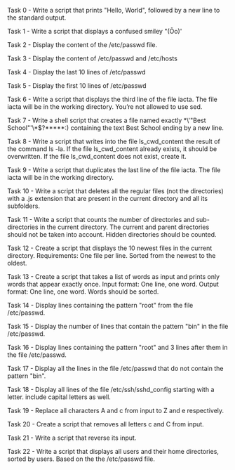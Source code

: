 Task 0 - Write a script that prints "Hello, World", followed by a new line to the standard output.

Task 1 - Write a script that displays a confused smiley "(Ôo)'

Task 2 - Display the content of the /etc/passwd file.

Task 3 - Display the content of /etc/passwd and /etc/hosts

Task 4 - Display the last 10 lines of /etc/passwd

Task 5 - Display the first 10 lines of /etc/passwd

Task 6 - Write a script that displays the third line of the file iacta. The file iacta will be in the working directory. You’re not allowed to use sed.

Task 7 - Write a shell script that creates a file named exactly \*\\'"Best School"\'\\*$\?\*\*\*\*\*:) containing the text Best School ending by a new line.

Task 8 - Write a script that writes into the file ls_cwd_content the result of the command ls -la. If the file ls_cwd_content already exists, it should be overwritten. If the file ls_cwd_content does not exist, create it.

Task 9 - Write a script that duplicates the last line of the file iacta. The file iacta will be in the working directory.

Task 10 - Write a script that deletes all the regular files (not the directories) with a .js extension that are present in the current directory and all its subfolders.

Task 11 - Write a script that counts the number of directories and sub-directories in the current directory. The current and parent directories should not be taken into account. Hidden directories should be counted.

Task 12 - Create a script that displays the 10 newest files in the current directory. Requirements: One file per line. Sorted from the newest to the oldest.

Task 13 - Create a script that takes a list of words as input and prints only words that appear exactly once. Input format: One line, one word. Output format: One line, one word. Words should be sorted.

Task 14 - Display lines containing the pattern "root" from the file /etc/passwd.

Task 15 - Display the number of lines that contain the pattern "bin" in the file /etc/passwd.

Task 16 - Display lines containing the pattern "root" and 3 lines after them in the file /etc/passwd.

Task 17 - Display all the lines in the file /etc/passwd that do not contain the pattern "bin".

Task 18 - Display all lines of the file /etc/ssh/sshd_config starting with a letter. include capital letters as well.

Task 19 - Replace all characters A and c from input to Z and e respectively.

Task 20 - Create a script that removes all letters c and C from input.

Task 21 - Write a script that reverse its input.

Task 22 - Write a script that displays all users and their home directories, sorted by users. Based on the the /etc/passwd file.